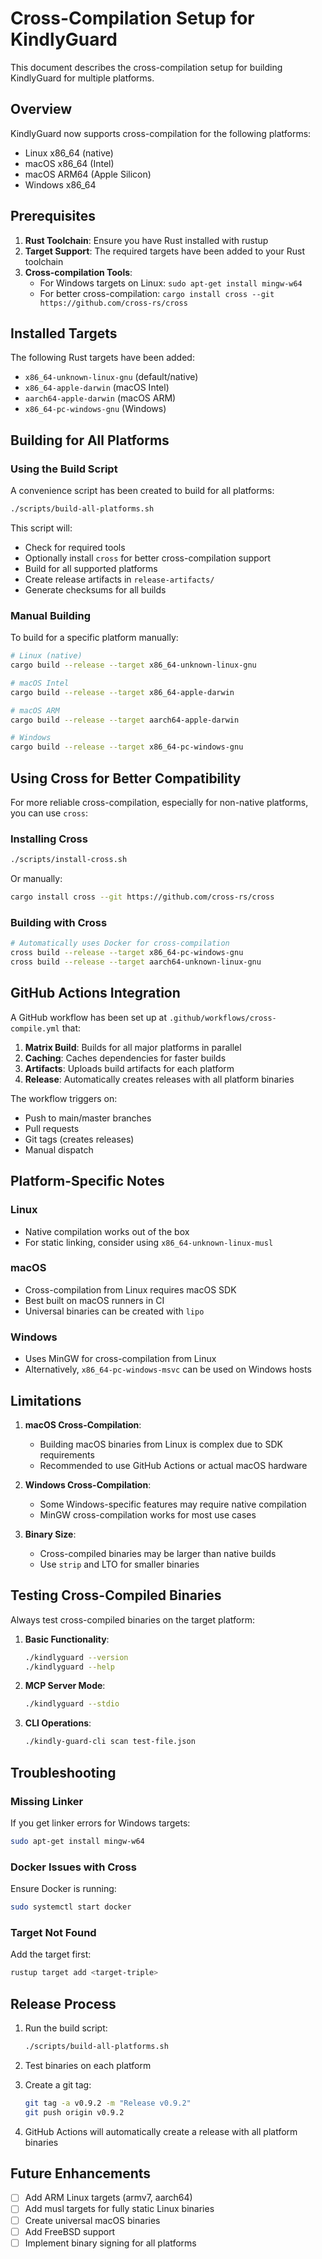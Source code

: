 # Cross-Compilation Setup for KindlyGuard

This document describes the cross-compilation setup for building KindlyGuard for multiple platforms.

## Overview

KindlyGuard now supports cross-compilation for the following platforms:
- Linux x86_64 (native)
- macOS x86_64 (Intel)
- macOS ARM64 (Apple Silicon)
- Windows x86_64

## Prerequisites

1. **Rust Toolchain**: Ensure you have Rust installed with rustup
2. **Target Support**: The required targets have been added to your Rust toolchain
3. **Cross-compilation Tools**:
   - For Windows targets on Linux: `sudo apt-get install mingw-w64`
   - For better cross-compilation: `cargo install cross --git https://github.com/cross-rs/cross`

## Installed Targets

The following Rust targets have been added:
- `x86_64-unknown-linux-gnu` (default/native)
- `x86_64-apple-darwin` (macOS Intel)
- `aarch64-apple-darwin` (macOS ARM)
- `x86_64-pc-windows-gnu` (Windows)

## Building for All Platforms

### Using the Build Script

A convenience script has been created to build for all platforms:

```bash
./scripts/build-all-platforms.sh
```

This script will:
- Check for required tools
- Optionally install `cross` for better cross-compilation support
- Build for all supported platforms
- Create release artifacts in `release-artifacts/`
- Generate checksums for all builds

### Manual Building

To build for a specific platform manually:

```bash
# Linux (native)
cargo build --release --target x86_64-unknown-linux-gnu

# macOS Intel
cargo build --release --target x86_64-apple-darwin

# macOS ARM
cargo build --release --target aarch64-apple-darwin

# Windows
cargo build --release --target x86_64-pc-windows-gnu
```

## Using Cross for Better Compatibility

For more reliable cross-compilation, especially for non-native platforms, you can use `cross`:

### Installing Cross

```bash
./scripts/install-cross.sh
```

Or manually:
```bash
cargo install cross --git https://github.com/cross-rs/cross
```

### Building with Cross

```bash
# Automatically uses Docker for cross-compilation
cross build --release --target x86_64-pc-windows-gnu
cross build --release --target aarch64-unknown-linux-gnu
```

## GitHub Actions Integration

A GitHub workflow has been set up at `.github/workflows/cross-compile.yml` that:

1. **Matrix Build**: Builds for all major platforms in parallel
2. **Caching**: Caches dependencies for faster builds
3. **Artifacts**: Uploads build artifacts for each platform
4. **Release**: Automatically creates releases with all platform binaries

The workflow triggers on:
- Push to main/master branches
- Pull requests
- Git tags (creates releases)
- Manual dispatch

## Platform-Specific Notes

### Linux
- Native compilation works out of the box
- For static linking, consider using `x86_64-unknown-linux-musl`

### macOS
- Cross-compilation from Linux requires macOS SDK
- Best built on macOS runners in CI
- Universal binaries can be created with `lipo`

### Windows
- Uses MinGW for cross-compilation from Linux
- Alternatively, `x86_64-pc-windows-msvc` can be used on Windows hosts

## Limitations

1. **macOS Cross-Compilation**: 
   - Building macOS binaries from Linux is complex due to SDK requirements
   - Recommended to use GitHub Actions or actual macOS hardware

2. **Windows Cross-Compilation**:
   - Some Windows-specific features may require native compilation
   - MinGW cross-compilation works for most use cases

3. **Binary Size**:
   - Cross-compiled binaries may be larger than native builds
   - Use `strip` and LTO for smaller binaries

## Testing Cross-Compiled Binaries

Always test cross-compiled binaries on the target platform:

1. **Basic Functionality**:
   ```bash
   ./kindlyguard --version
   ./kindlyguard --help
   ```

2. **MCP Server Mode**:
   ```bash
   ./kindlyguard --stdio
   ```

3. **CLI Operations**:
   ```bash
   ./kindly-guard-cli scan test-file.json
   ```

## Troubleshooting

### Missing Linker
If you get linker errors for Windows targets:
```bash
sudo apt-get install mingw-w64
```

### Docker Issues with Cross
Ensure Docker is running:
```bash
sudo systemctl start docker
```

### Target Not Found
Add the target first:
```bash
rustup target add <target-triple>
```

## Release Process

1. Run the build script:
   ```bash
   ./scripts/build-all-platforms.sh
   ```

2. Test binaries on each platform

3. Create a git tag:
   ```bash
   git tag -a v0.9.2 -m "Release v0.9.2"
   git push origin v0.9.2
   ```

4. GitHub Actions will automatically create a release with all platform binaries

## Future Enhancements

- [ ] Add ARM Linux targets (armv7, aarch64)
- [ ] Add musl targets for fully static Linux binaries
- [ ] Create universal macOS binaries
- [ ] Add FreeBSD support
- [ ] Implement binary signing for all platforms